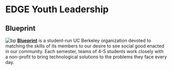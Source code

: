 EDGE Youth Leadership
==========

## Blueprint
![bp](https://raw.githubusercontent.com/calblueprint/calblueprint.org.old/master/app/assets/images/banner-facebook.png "Blueprint Banner")
**[Blueprint](http://www.calblueprint.org/)** is a student-run UC Berkeley
organization devoted to matching the skills of its members to our desire to see
social good enacted in our community. Each semester, teams of 4-5 students work
closely with a non-profit to bring technological solutions to the problems they
face every day.
